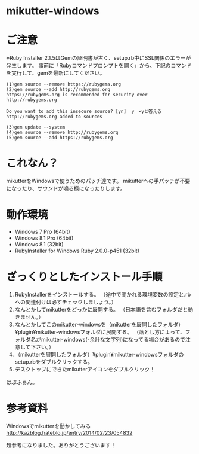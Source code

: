 mikutter-windows
================

# ご注意
※Ruby Installer 2.1.5はGemの証明書が古く、setup.rb中にSSL関係のエラーが発生します。
事前に「Rubyコマンドプロンプトを開く」から、下記のコマンドを実行して、gemを最新にしてください。

    (1)gem source --remove https://rubygems.org
    (2)gem source --add http://rubygems.org
    https://rubygems.org is recommended for security over http://rubygems.org

    Do you want to add this insecure source? [yn]  y　←yと答える
    http://rubygems.org added to sources

    (3)gem update --system
    (4)gem source --remove http://rubygems.org
    (5)gem source --add https://rubygems.org

# これなん？
mikutterをWindowsで使うためのパッチ達です。
mikutterへの手パッチが不要になったり、サウンドが鳴る様になったりします。

# 動作環境
* Windows 7 Pro (64bit)
* Windows 8.1 Pro (64bit)
* Windows 8.1 (32bit)
* RubyInstaller for Windows Ruby 2.0.0-p451 (32bit)

# ざっくりとしたインストール手順
1. RubyInstallerをインストールする。
（途中で聞かれる環境変数の設定と.rbへの関連付けは必ずチェックしましょう。）
2. なんとかしてmikutterをどっかに展開する。
（日本語を含むフォルダだと動きません。）
3. なんとかしてこのmikutter-windowsを（mikutterを展開したフォルダ）¥plugin¥mikutter-windowsフォルダに展開する。
（落とし方によって、フォルダ名がmikutter-windows(-余計な文字列)になってる場合があるので注意して下さい。）
4. （mikutterを展開したフォルダ）¥plugin¥mikutter-windowsフォルダのsetup.rbをダブルクリックする。
5. デスクトップにできたmikutterアイコンをダブルクリック！

はぶふぁん。


# 参考資料

Windowsでmikutterを動かしてみる
http://kazblog.hateblo.jp/entry/2014/02/23/054832

超参考になりました。ありがとうございます！
